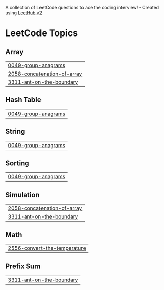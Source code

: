 A collection of LeetCode questions to ace the coding interview! - Created using [LeetHub v2](https://github.com/arunbhardwaj/LeetHub-2.0)
<!---LeetCode Topics Start-->
# LeetCode Topics
## Array
|  |
| ------- |
| [0049-group-anagrams](https://github.com/razanasanu/leekcode/tree/master/0049-group-anagrams) |
| [2058-concatenation-of-array](https://github.com/razanasanu/leekcode/tree/master/2058-concatenation-of-array) |
| [3311-ant-on-the-boundary](https://github.com/razanasanu/leekcode/tree/master/3311-ant-on-the-boundary) |
## Hash Table
|  |
| ------- |
| [0049-group-anagrams](https://github.com/razanasanu/leekcode/tree/master/0049-group-anagrams) |
## String
|  |
| ------- |
| [0049-group-anagrams](https://github.com/razanasanu/leekcode/tree/master/0049-group-anagrams) |
## Sorting
|  |
| ------- |
| [0049-group-anagrams](https://github.com/razanasanu/leekcode/tree/master/0049-group-anagrams) |
## Simulation
|  |
| ------- |
| [2058-concatenation-of-array](https://github.com/razanasanu/leekcode/tree/master/2058-concatenation-of-array) |
| [3311-ant-on-the-boundary](https://github.com/razanasanu/leekcode/tree/master/3311-ant-on-the-boundary) |
## Math
|  |
| ------- |
| [2556-convert-the-temperature](https://github.com/razanasanu/leekcode/tree/master/2556-convert-the-temperature) |
## Prefix Sum
|  |
| ------- |
| [3311-ant-on-the-boundary](https://github.com/razanasanu/leekcode/tree/master/3311-ant-on-the-boundary) |
<!---LeetCode Topics End-->